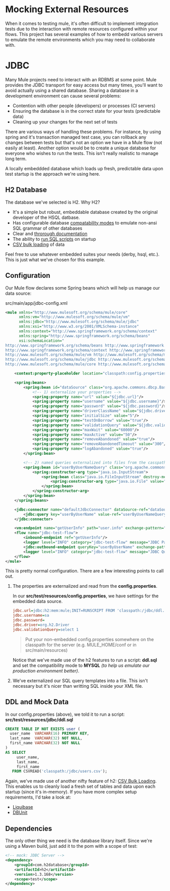 # Mocking External Resources

When it comes to testing mule, it's often difficult to implement integration tests due to the interaction with remote
resources configured within your flows. This project has several examples of how to embedd various servers to
emulate the remote environments which you may need to collaborate with.


# JDBC

Many Mule projects need to interact with an RDBMS at some point. Mule provides the JDBC transport for easy access
but many times, you'll want to avoid actually using a shared database. Sharing a database in a development
environment can cause several problems:

- Contention with other people (developers) or processes (CI servers)
- Ensuring the database is in the correct state for your tests (predictable data)
- Cleaning up your changes for the next set of tests

There are various ways of handling these problems. For instance, by using spring and it's transaction managed test
case, you can rollback any changes between tests but that's not an option we have in a Mule flow (not easily at least).
Another option would be to create a unique database for everyone who wishes to run the tests. This isn't really
realistic to manage long term.

A locally embeddded database which loads up fresh, predictable data upon test startup is the approach we're using here.

## H2 Database

The database we've selected is H2. Why H2?

- It's a simple but robust, embeddable database created by the original developer of the HSQL datbase.
- Has configurable database [compatability modes](http://www.h2database.com/html/grammar.html#set_mode) to emulate
non-ansi SQL grammar of other databases
- Clear and [throrough documentation](http://www.h2database.com/html/grammar.html)
- The ability to [run SQL scripts](http://www.h2database.com/html/grammar.html#runscript) on startup
- [CSV bulk loading](http://www.h2database.com/html/tutorial.html#csv) of data

Feel free to use whatever embedded suites your needs (derby, hsql, etc.). This is just what we've chosen for
this example.


## Configuration

Our Mule flow declares some Spring beans which will help us manage our data source:

src/main/app/jdbc-config.xml

```xml
<mule xmlns="http://www.mulesoft.org/schema/mule/core"
      xmlns:vm="http://www.mulesoft.org/schema/mule/vm"
      xmlns:jdbc="http://www.mulesoft.org/schema/mule/jdbc"
      xmlns:xsi="http://www.w3.org/2001/XMLSchema-instance"
      xmlns:context="http://www.springframework.org/schema/context"
      xmlns:spring="http://www.springframework.org/schema/beans"
      xsi:schemaLocation="
http://www.springframework.org/schema/beans http://www.springframework.org/schema/beans/spring-beans.xsd
http://www.springframework.org/schema/context http://www.springframework.org/schema/context/spring-context.xsd
http://www.mulesoft.org/schema/mule/vm http://www.mulesoft.org/schema/mule/vm/current/mule-vm.xsd
http://www.mulesoft.org/schema/mule/jdbc http://www.mulesoft.org/schema/mule/jdbc/current/mule-jdbc.xsd
http://www.mulesoft.org/schema/mule/core http://www.mulesoft.org/schema/mule/core/current/mule.xsd">

    <context:property-placeholder location="classpath:config.properties"/>

    <spring:beans>
        <spring:bean id="dataSource" class="org.apache.commons.dbcp.BasicDataSource" destroy-method="close">
            <!-- 1) externalize your properties -->
            <spring:property name="url" value="${jdbc.url}"/>
            <spring:property name="username" value="${jdbc.username}"/>
            <spring:property name="password" value="${jdbc.password}"/>
            <spring:property name="driverClassName" value="${jdbc.driver}"/>
            <spring:property name="initialSize" value="5"/>
            <spring:property name="testOnBorrow" value="true"/>
            <spring:property name="validationQuery" value="${jdbc.validationQuery}"/>
            <spring:property name="maxWait" value="60000"/>
            <spring:property name="maxActive" value="50"/>
            <spring:property name="removeAbandoned" value="true"/>
            <spring:property name="removeAbandonedTimeout" value="300"/>
            <spring:property name="logAbandoned" value="true"/>
        </spring:bean>

        <!-- 2) named queries externalized into files from the casspath -->
        <spring:bean id="userByUserNameQuery" class="org.apache.commons.io.IOUtils" factory-method="toString">
            <spring:constructor-arg type="java.io.InputStream">
                <spring:bean class="java.io.FileInputStream" destroy-method="close">
                    <spring:constructor-arg type="java.io.File" value="classpath:/jdbc/userByName.sql"/>
                </spring:bean>
            </spring:constructor-arg>
        </spring:bean>
    </spring:beans>

    <jdbc:connector name="defaultJdbcConnector" dataSource-ref="dataSource">
        <jdbc:query key="userByUserName" value-ref="userByUserNameQuery"/>
    </jdbc:connector>

    <vm:endpoint name="getUserInfo" path="user.info" exchange-pattern="request-response"/>
    <flow name="jdbc-test-flow">
        <inbound-endpoint ref="getUserInfo"/>
        <logger level="INFO" category="jdbc-test-flow" message="JDBC Parameters: #[payload]"/>
        <jdbc:outbound-endpoint queryKey="userByUserName" exchange-pattern="request-response"/>
        <logger level="INFO" category="jdbc-test-flow" message="JDBC Query Results: #[payload]"/>
    </flow>
</mule>
```

This is pretty normal configuration. There are a few interesting points to call out.

1. The properties are externalized and read from the __config.properties__.

    In our __src/test/resources/config.properties__, we have settings for the embedded data source.

    ```ini
    jdbc.url=jdbc:h2:mem:mule;INIT=RUNSCRIPT FROM 'classpath:/jdbc/ddl.sql';MODE=MYSQL
    jdbc.username=sa
    jdbc.password=
    jdbc.driver=org.h2.Driver
    jdbc.validationQuery=select 1
    ```

    > Put your non-embedded config.properties somewhere on the classpath for the server (e.g. MULE\_HOME/conf or in src/main/resources)

    Notice that we've made use of the h2 features to run a script: __ddl.sql__ and set the compatibility mode to __MYSQL__
    _(to help us emulate our production environment better)_.

2. We've externalized our SQL query templates into a file. This isn't necessary but it's nicer than writting SQL inside
your XML file.

## DDL and Mock Data

In our config.properties (above), we told it to run a script: __src/test/resources/jdbc/ddl.sql__

```sql
CREATE TABLE IF NOT EXISTS user (
  user_name  VARCHAR(16) PRIMARY KEY,
  last_name  VARCHAR(32) NOT NULL,
  first_name VARCHAR(32) NOT NULL
)
AS SELECT
     user_name,
     last_name,
     first_name
   FROM CSVREAD('classpath:/jdbc/users.csv');
```

Again, we've made use of another nifty feature of h2: [CSV Bulk Loading](http://www.h2database.com/html/tutorial.html#csv).
This enables us to cleanly load a fresh set of tables and data upon each startup (since it's in-memory). If you have
more complex setup requirements, I'd take a look at:

- [Liquibase](http://www.liquibase.org/)
- [DBUnit](http://dbunit.sourceforge.net/)

## Dependencies

The only other thing we need is the database library itself. Since we're using a Maven build, just add it to the pom
with a scope of test:

```xml
<!-- mock: JDBC Server -->
<dependency>
    <groupId>com.h2database</groupId>
    <artifactId>h2</artifactId>
    <version>1.3.168</version>
    <scope>test</scope>
</dependency>
```